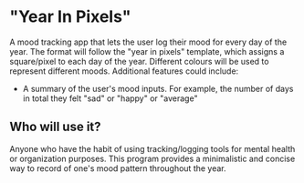 # "Year In Pixels"

A mood tracking app that lets the user log their mood for every day of the year. The format will follow the "year in 
pixels" template, which assigns a square/pixel to each day of the year. Different colours will be used to represent 
different moods. Additional features could include: 
- A summary of the user's mood inputs. For example, the number of days in total
they felt "sad" or "happy" or "average"

## Who will use it?
Anyone who have the habit of using tracking/logging tools for mental health or organization purposes.
This program provides a minimalistic and concise way to record of one's mood pattern throughout the year.

